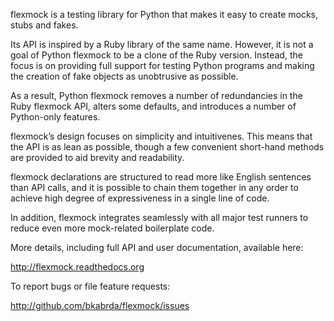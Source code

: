 flexmock is a testing library for Python that makes it easy to create mocks, stubs and fakes.

Its API is inspired by a Ruby library of the same name. However, it is not a goal of Python flexmock to be a clone of the Ruby version. Instead, the focus is on providing full support for testing Python programs and making the creation of fake objects as unobtrusive as possible.

As a result, Python flexmock removes a number of redundancies in the Ruby flexmock API, alters some defaults, and introduces a number of Python-only features.

flexmock’s design focuses on simplicity and intuitivenes. This means that the API is as lean as possible, though a few convenient short-hand methods are provided to aid brevity and readability.

flexmock declarations are structured to read more like English sentences than API calls, and it is possible to chain them together in any order to achieve high degree of expressiveness in a single line of code.

In addition, flexmock integrates seamlessly with all major test runners to reduce even more mock-related boilerplate code.

More details, including full API and user documentation, available here:

http://flexmock.readthedocs.org

To report bugs or file feature requests:

http://github.com/bkabrda/flexmock/issues

